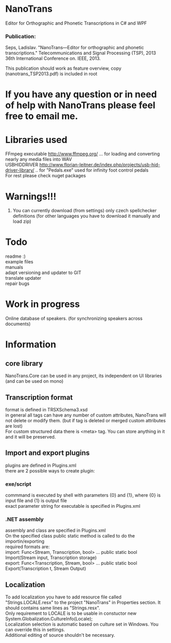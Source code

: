 NanoTrans
=========

Editor for Orthographic and Phonetic Transcriptions in C# and WPF

### Publication:  
Seps, Ladislav. "NanoTrans—Editor for orthographic and phonetic transcriptions." Telecommunications and Signal Processing (TSP), 2013 36th International Conference on. IEEE, 2013.  
  
This publication should work as feature overview, copy (nanotrans_TSP2013.pdf) is included in root


# If you have any question or in need of help with NanoTrans please feel free to email me.


# Libraries used
FFmpeg executable http://www.ffmpeg.org/ ... for loading and converting nearly any media files into WAV  
USBHIDDRIVER http://www.florian-leitner.de/index.php/projects/usb-hid-driver-library/ .. for "Pedals.exe" used for infinity foot control pedals  
For rest please check nuget packages


# Warnings!!!
1. You can currently download (from settings) only czech spellchecker definitions (for other languages you have to   download it manually and load zip)


# Todo
readme :)  
example files  
manuals  
adapt versioning and updater to GIT  
translate updater  
repair bugs  


# Work in progress
Online database of speakers. (for synchronizing speakers across documents)


# Information
## core library
NanoTrans.Core can be used in any project, its independent on UI libraries (and can be used on mono)


## Transcription format
format is defined in TRSXSchema3.xsd  
in general all tags can have any number of custom attributes, NanoTrans will not delete or modify them. (but if tag is deleted or merged custom attributes are lost)  
For custom structured data there is \<meta\> tag. You can store anything in it and it will be preserved.  

## Import and export plugins
plugins are defined in Plugins.xml  
there are 2 possible ways to create plugin:  
### exe/script
commmand is executed by shell with parameters {0} and {1}, where {0} is input file and {1} is output file  
exact parameter string for executable is specified in Plugins.xml  
### .NET assembly
assembly and class are specified in Plugins.xml  
On the specified class public static method is called to do the importin/exporting  
required formats are:  
import: Func\<Stream, Transcription, bool\> ... public static bool Import(Stream input, Transcription storage)  
export: Func\<Transcription, Stream, bool\> ... public static bool Export(Transcription t, Stream Output)  

## Localization
To add localization you have to add resource file called "Strings.LOCALE.resx" to the project "NanoTrans" in Properties section. It should contains same lines as "Strings.resx".  
Only requirement to LOCALE is to be usable in constuctor new System.Globalization.CultureInfo(Locale);  
Localization selection is automatic based on culture set in Windows. You can override this in settings.  
Additional editing of source shouldn't be necessary.  


